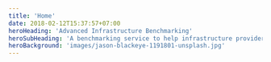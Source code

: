 ```yaml
---
title: 'Home'
date: 2018-02-12T15:37:57+07:00
heroHeading: 'Advanced Infrastructure Benchmarking'
heroSubHeading: 'A benchmarking service to help infrastructure providers collect better data and support better operations decisionmaking'
heroBackground: 'images/jason-blackeye-1191801-unsplash.jpg'
---
```

